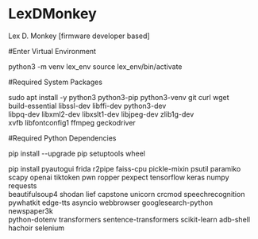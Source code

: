 # LexDMonkey
Lex D. Monkey [firmware developer based]

#Enter Virtual Environment

python3 -m venv lex_env
source lex_env/bin/activate

#Required System Packages

sudo apt install -y python3 python3-pip python3-venv git curl wget \
    build-essential libssl-dev libffi-dev python3-dev \
    libpq-dev libxml2-dev libxslt1-dev libjpeg-dev zlib1g-dev \
    xvfb libfontconfig1 ffmpeg geckodriver

#Required Python Dependencies

pip install --upgrade pip setuptools wheel

pip install pyautogui frida r2pipe faiss-cpu pickle-mixin psutil paramiko \
    scapy openai tiktoken pwn ropper pexpect tensorflow keras numpy requests \
    beautifulsoup4 shodan lief capstone unicorn crcmod speechrecognition \
    pywhatkit edge-tts asyncio webbrowser googlesearch-python newspaper3k \
    python-dotenv transformers sentence-transformers scikit-learn adb-shell \
    hachoir selenium


    
